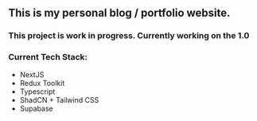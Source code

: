 ## This is my personal blog / portfolio website.

### This project is work in progress. Currently working on the 1.0

### Current Tech Stack:

- NextJS
- Redux Toolkit
- Typescript
- ShadCN + Tailwind CSS
- Supabase
